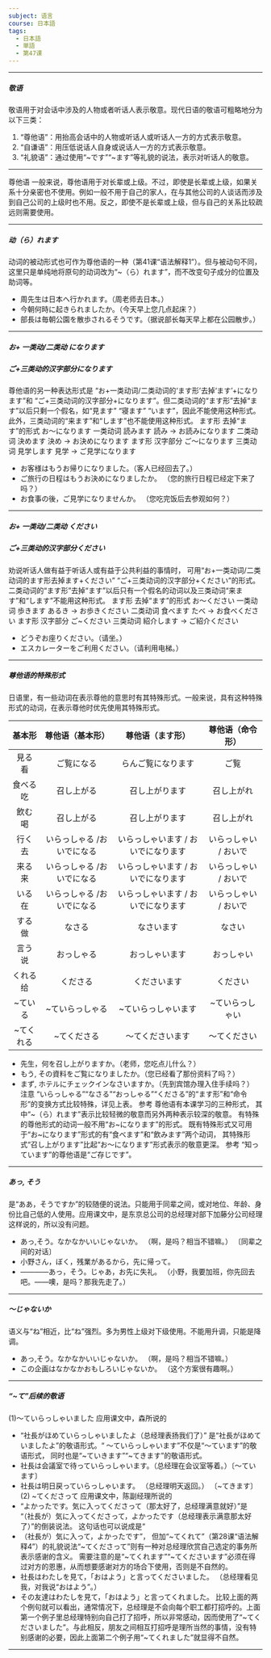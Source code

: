 ```yaml
---
subject: 语言
course: 日本語
tags:
  - 日本語
  - 単語
  - 第47课
---
```



---

##### 敬语 
敬语用于对会话中涉及的人物或者听话人表示敬意。现代日语的敬语可粗略地分为以下三类： 
1. “尊他语”：用抬高会话中的人物或听话人或听话人一方的方式表示敬意。 
2. “自谦语”：用压低说话人自身或说话人一方的方式表示敬意。 
3. “礼貌语”：通过使用“~です”“~ます”等礼貌的说法，表示对听话人的敬意。

---


尊他语 
一般来说，尊他语用于对长辈或上级。不过，即使是长辈或上级，如果关系十分亲密也不使用。例如一般不用于自己的家人，在与其他公司的人谈话而涉及到自己公司的上级时也不用。反之，即使不是长辈或上级，但与自己的关系比较疏远则需要使用。


---

##### 动（ら）れます 
动词的被动形式也可作为尊他语的一种（第41课“语法解释1”）。但与被动句不同，这里只是单纯地将原句的动词改为“~（ら）れます”，而不改变句子成分的位置及助词等。 
- 周先生は日本へ行かれます。（周老师去日本。） 
- 今朝何時に起きられましたか。（今天早上您几点起床？）  
- 部長は毎朝公園を散歩されるそうです。（据说部长每天早上都在公园散步。） 

---

##### お+ 一类动/二类动 になります 
##### ご+三类动的汉字部分になります 
尊他语的另一种表达形式是
“お+一类动词/二类动词的‘ます形’去掉‘ます’+になります”和
“ご+三类动词的汉字部分+になります”。但二类动词的“ます形”去掉“ます”以后只剩一个假名，如“見ます” “寝ます” “います”，因此不能使用这种形式。
此外，三类动词的“来ます”和“します”也不能使用这种形式。 
ます形 去掉“ます”的形式 お〜になります 
一类动词 読みます 読み → お読みになります 
二类动词 決めます 決め → お決めになります 
ます形 汉字部分 ご〜になります 
三类动词 見学します 見学 → ご見学になります  
- お客様はもうお帰りになりました。（客人已经回去了。） 
- ご旅行の日程はもうお決めになりましたか。 （您的旅行日程已经定下来了吗？） 
- お食事の後，ご見学になりませんか。 （您吃完饭后去参观如何？）

---


##### お+ 一类动/二类动 ください 
##### ご+三类动的汉字部分ください 
劝说听话人做有益于听话人或有益于公共利益的事情时，
可用“お+一类动词/二类动词的ます形去掉ます+ください”
“ご+三类动词的汉字部分+ください”的形式。
二类动词的“ます形”去掉“ます”以后只有一个假名的动词以及三类动词“来ます”和“します”不能用这种形式。 
ます形 去掉“ます”的形式 お〜ください 
一类动词 歩きます あるき → お歩きください 
二类动词 食べます たべ → お食べください 
ます形 汉字部分 ご~ください 
三类动词 紹介します → ご紹介ください 
- どうぞお座りください。（请坐。） 
- エスカレーターをご利用ください。（请利用电梯。）

---

##### 尊他语的特殊形式 
日语里，有一些动词在表示尊他的意思时有其特殊形式。一般来说，具有这种特殊形式的动词，在表示尊他时优先使用其特殊形式。 

|  基本形  |    尊他语（基本形）     |      尊他语（ます形）       |   尊他语（命令形）   |
| :---: | :-------------: | :-----------------: | :----------: | 
| 見る 看  |      ご覧になる      |      らんご覧になります      |      ご覧      |
| 食べる 吃 |      召し上がる      |       召し上がります       |    召し上がれ     |
| 飲む 喝  |      召し上がる      |       召し上がります       |    召し上がれ     | 
| 行く 去  | いらっしゃる  /おいでになる | いらっしゃいます / おいでになります | いらっしゃい / おいで |
|来る 来 |いらっしゃる  /おいでになる | いらっしゃいます / おいでになります | いらっしゃい / おいで |
|いる 在 |いらっしゃる  /おいでになる | いらっしゃいます / おいでになります | いらっしゃい / おいで |
|する 做 | なさる|なさいます|なさい|
|言う 说 | おっしゃる| おっしゃいます |おっしゃい| 
|くれる 给 | くださる |くださいます| ください| 
|~ている | ~ていらっしゃる |~ていらっしゃいます| ~ていらっしゃい| 
|~てくれる | ~てくださる |〜てくださいます| 〜てください |

 - 先生，何を召し上がりますか。（老师，您吃点儿什么？） 
- もう, その資料をご覧になりましたか。（您已经看了那份资料了吗？） 
- まず, ホテルにチェックインなさいますか。（先到宾馆办理入住手续吗？） 
注意 “いらっしゃる”“なさる”“おっしゃる”“くださる”的“ます形”和“命令形”的变换方式比较特殊，详见上表。 
参考 尊他语有本课学习的三种形式，
其中“~（ら）れます”表示比较轻微的敬意而另外两种表示较深的敬意。
有特殊的尊他形式的动词一般不用“お~になります”的形式。
既有特殊形式又可用于“お~になります”形式的有“食べます”和“飲みます”两个动词，
其特殊形式“召し上がります”比起“お〜になります”形式表示的敬意更深。 
参考 “知っています”的尊他语是“ご存じです”。 


---

 
 ##### あっ, そう 
是“ああ，そうですか”的较随便的说法。只能用于同辈之间，或对地位、年龄、身份比自己低的人使用。应用课文中，是东京总公司的总经理对部下加藤分公司经理这样说的，所以没有问题。 
- あっ,そう。なかなかいいじゃないか。 （啊，是吗？相当不错嘛。） 〔同辈之间的对话〕 
- 小野さん，ぼく，残業があるから，先に帰って。 
- ————あっ，そう。じゃあ，お先に失礼。 （小野，我要加班，你先回去吧。——噢，是吗？那我先走了。） 

---

##### 〜じゃないか 
语义与“ね”相近，比“ね”强烈。多为男性上级对下级使用。不能用升调，只能是降调。 
- あっ,そう。なかなかいいじゃないか。 （啊，是吗？相当不错嘛。） 
- この企画はなかなかおもしろいじゃないか。 （这个方案很有趣啊。） 

---

##### “~て”后续的敬语 
(1)〜ていらっしゃいました 
应用课文中，森所说的
- “社長がほめていらっしゃいましたよ（总经理表扬我们了）”
是“社長がほめていましたよ”的敬语形式。“
〜ていらっしゃいます”不仅是“〜ています”的敬语形式，
同时也是“~ていきます”“~てきます”的敬语形式。 
- 社長は会議室で待っていらっしゃいます。（总经理在会议室等着。）〔〜ています〕 
- 社長は明日戻っていらっしゃいます。 （总经理明天返回。） 〔~てきます〕 
(2) ~てくださって 
应用课文中，陈副经理所说的
- “よかったです。気に入ってくださって（那太好了，总经理满意就好）”是
“（社長が）気に入ってくださって，よかったです（总经理表示满意那太好了）”的倒装说法。
这句话也可以说成是“
- （社長が）気に入って，よかったです”，
但加“~てくれて”（第28课“语法解释4”）的礼貌说法“~てくださって”则有一种对总经理欣赏自己选定的事务所表示感谢的含义。 
需要注意的是“~てくれます”“~てくださいます”必须在得过对方的恩惠，从而想要感谢对方的场合下使用，否则是不自然的。 
- 社長はわたしを見て，「おはよう」と言ってくださいました。 （总经理看见我，对我说“おはよう”。） 
- その友達はわたしを見て，「おはよう」と言ってくれました。
比较上面的两个例句就可以看出，通常情况下，总经理是不会向每个职工都打招呼的。上面第一个例子里总经理特别向自己打了招呼，所以非常感动，因而使用了“~てくださいました”。与此相反，朋友之间相互打招呼是理所当然的事情，没有特别感谢的必要，因此上面第二个例子用“~てくれました”就显得不自然。

---
